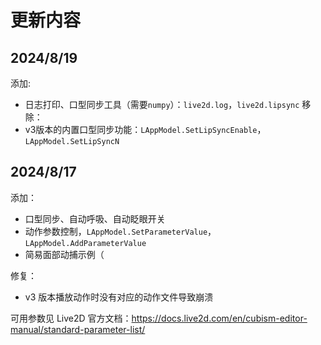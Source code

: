 # 更新内容

## 2024/8/19
添加:
* 日志打印、口型同步工具（需要`numpy`）：`live2d.log`，`live2d.lipsync`
移除：
* v3版本的内置口型同步功能：`LAppModel.SetLipSyncEnable`，`LAppModel.SetLipSyncN`

## 2024/8/17
添加：  
* 口型同步、自动呼吸、自动眨眼开关
* 动作参数控制，`LAppModel.SetParameterValue`，`LAppModel.AddParameterValue`
* 简易面部动捕示例（

修复：
* v3 版本播放动作时没有对应的动作文件导致崩溃

可用参数见 Live2D 官方文档：https://docs.live2d.com/en/cubism-editor-manual/standard-parameter-list/
